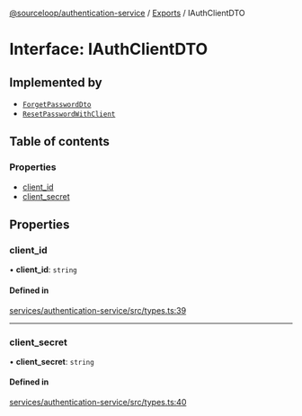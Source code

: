 [@sourceloop/authentication-service](../README.md) / [Exports](../modules.md) / IAuthClientDTO

# Interface: IAuthClientDTO

## Implemented by

- [`ForgetPasswordDto`](../classes/ForgetPasswordDto.md)
- [`ResetPasswordWithClient`](../classes/ResetPasswordWithClient.md)

## Table of contents

### Properties

- [client\_id](IAuthClientDTO.md#client_id)
- [client\_secret](IAuthClientDTO.md#client_secret)

## Properties

### client\_id

• **client\_id**: `string`

#### Defined in

[services/authentication-service/src/types.ts:39](https://github.com/sourcefuse/loopback4-microservice-catalog/blob/b93c60ac7/services/authentication-service/src/types.ts#L39)

___

### client\_secret

• **client\_secret**: `string`

#### Defined in

[services/authentication-service/src/types.ts:40](https://github.com/sourcefuse/loopback4-microservice-catalog/blob/b93c60ac7/services/authentication-service/src/types.ts#L40)
